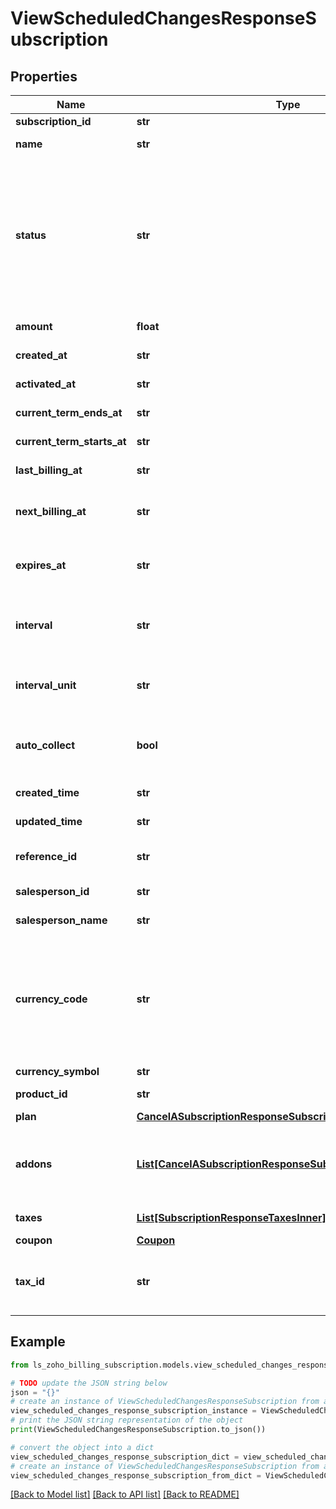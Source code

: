 # ViewScheduledChangesResponseSubscription


## Properties

Name | Type | Description | Notes
------------ | ------------- | ------------- | -------------
**subscription_id** | **str** | Unique ID generated for a subscription. | [optional] 
**name** | **str** | Name generated by concatenation of the product name and the selected plan. | [optional] 
**status** | **str** | The status of the subscription. It can be &lt;code&gt;live&lt;/code&gt;, &lt;code&gt;trial&lt;/code&gt;, &lt;code&gt;dunning&lt;/code&gt;, &lt;code&gt;unpaid&lt;/code&gt;, &lt;code&gt;non_renewing&lt;/code&gt;, &lt;code&gt;cancelled&lt;/code&gt;, &lt;code&gt;creation_failed&lt;/code&gt;, &lt;code&gt;cancelled_from_dunning&lt;/code&gt;, &lt;code&gt;expired&lt;/code&gt;, &lt;code&gt;trial_expired&lt;/code&gt; or &lt;code&gt;future&lt;/code&gt;. | [optional] 
**amount** | **float** | The amount that needs to be charged for the subscription. | [optional] 
**created_at** | **str** | Date at which the subscription was created. | [optional] 
**activated_at** | **str** | Date at which the subscription was activated. | [optional] 
**current_term_ends_at** | **str** | Date on which the current term of the subscription ends. | [optional] 
**current_term_starts_at** | **str** | Date on which the current term of the subscription started. | [optional] 
**last_billing_at** | **str** | The date on which the customer was billed last. | [optional] 
**next_billing_at** | **str** | The date on which the customer will be billed next. This will also be the date on which the next term of the subscription starts. | [optional] 
**expires_at** | **str** | This is applicable only when &lt;code&gt;billing_cycle&lt;/code&gt; is set for a plan. A subscription expires on the last day of the last billing cycle. | [optional] 
**interval** | **str** | Indicates the number of intervals between each billing. If interval&#x3D;2, the customer would be billed every two months or years depending on the value for interval_unit. | [optional] 
**interval_unit** | **str** | It can be either &lt;code&gt;months&lt;/code&gt; or &lt;code&gt;years&lt;/code&gt;. For interval&#x3D;2 and interval_unit&#x3D;months, the customer is billed every two months. | [optional] 
**auto_collect** | **bool** | auto_collect is set to true for creating an online subscription which will charge the customer’s card automatically on every renewal. To create an offline subscriptions, set auto_collect to false. | [optional] 
**created_time** | **str** | Time at which the subscription was created. | [optional] 
**updated_time** | **str** | Time at which the subscription details were last updated. | [optional] 
**reference_id** | **str** | A string of your choice is required to easily identify and keep track of your subscriptions. | [optional] 
**salesperson_id** | **str** | Unique Id of the sales person assigned for the subscription. | [optional] 
**salesperson_name** | **str** | Name of the sales person assigned for the subscription. | [optional] 
**currency_code** | **str** | Currency code of the currency in which the customer wants to pay. If &lt;code&gt;currency_code&lt;/code&gt; is not specified here, the currency chosen in your Zoho Billing organization will be used for billing. &lt;code&gt;currency_id&lt;/code&gt; and &lt;code&gt;currency_symbol&lt;/code&gt; are set automatically in accordance to the currency_code. | [optional] 
**currency_symbol** | **str** | Symbol of the customer&#39;s currency. | [optional] 
**product_id** | **str** | Product ID of the product to which the plan is associated with. | [optional] 
**plan** | [**CancelASubscriptionResponseSubscriptionPlan**](CancelASubscriptionResponseSubscriptionPlan.md) |  | [optional] 
**addons** | [**List[CancelASubscriptionResponseSubscriptionAddonsInner]**](CancelASubscriptionResponseSubscriptionAddonsInner.md) | List of addon objects which are to be included in the subscription. Each object contains &lt;code&gt;addon_code&lt;/code&gt;, &lt;code&gt;name&lt;/code&gt;, &lt;code&gt;price&lt;/code&gt; and &lt;code&gt;quantity&lt;/code&gt;. | [optional] 
**taxes** | [**List[SubscriptionResponseTaxesInner]**](SubscriptionResponseTaxesInner.md) | Details of the taxes associated with the subscription. | [optional] 
**coupon** | [**Coupon**](Coupon.md) |  | [optional] 
**tax_id** | **str** | Unique ID of the tax or tax group that can be collected from the contact. Tax can be given only if &lt;code&gt;is_taxable&lt;/code&gt; is &lt;code&gt;true&lt;/code&gt;. | [optional] 

## Example

```python
from ls_zoho_billing_subscription.models.view_scheduled_changes_response_subscription import ViewScheduledChangesResponseSubscription

# TODO update the JSON string below
json = "{}"
# create an instance of ViewScheduledChangesResponseSubscription from a JSON string
view_scheduled_changes_response_subscription_instance = ViewScheduledChangesResponseSubscription.from_json(json)
# print the JSON string representation of the object
print(ViewScheduledChangesResponseSubscription.to_json())

# convert the object into a dict
view_scheduled_changes_response_subscription_dict = view_scheduled_changes_response_subscription_instance.to_dict()
# create an instance of ViewScheduledChangesResponseSubscription from a dict
view_scheduled_changes_response_subscription_from_dict = ViewScheduledChangesResponseSubscription.from_dict(view_scheduled_changes_response_subscription_dict)
```
[[Back to Model list]](../README.md#documentation-for-models) [[Back to API list]](../README.md#documentation-for-api-endpoints) [[Back to README]](../README.md)


